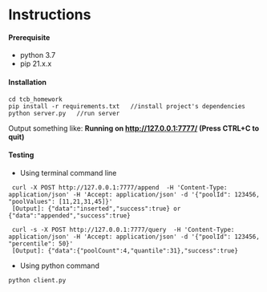 # Instructions
#### Prerequisite
- python 3.7
- pip 21.x.x
#### Installation
```
cd tcb_homework
pip install -r requirements.txt   //install project's dependencies
python server.py   //run server
```
Output something like:  **Running on http://127.0.0.1:7777/ (Press CTRL+C to quit)**

#### Testing
- Using terminal command line
```
 curl -X POST http://127.0.0.1:7777/append  -H 'Content-Type: application/json' -H 'Accept: application/json' -d '{"poolId": 123456, "poolValues": [11,21,31,45]}'
 [Output]: {"data":"inserted","success":true} or {"data":"appended","success":true}
 
 curl -s -X POST http://127.0.0.1:7777/query  -H 'Content-Type: application/json' -H 'Accept: application/json' -d '{"poolId": 123456, "percentile": 50}'
 [Output]: {"data":{"poolCount":4,"quantile":31},"success":true}
```


- Using python command
```
python client.py
```
